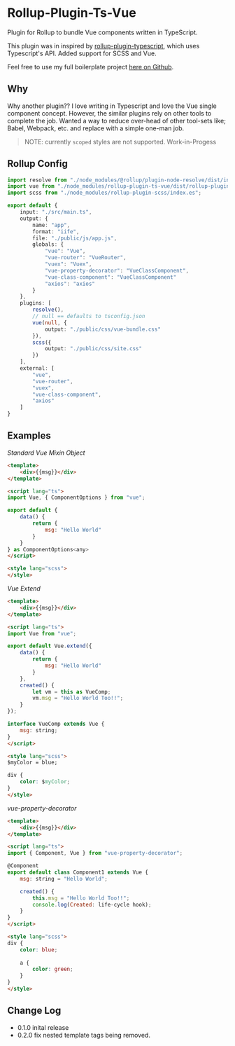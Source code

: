 # Rollup-Plugin-Ts-Vue

Plugin for Rollup to bundle Vue components written in TypeScript.

This plugin was in inspired by [rollup-plugin-typescript](https://github.com/rollup/rollup-plugin-typescript), which uses Typescript's API. Added support for SCSS and Vue.

Feel free to use my full boilerplate project [here on Github](https://github.com/JTravis76/vue-base-template).

## Why
Why another plugin?? I love writing in Typescript and love the Vue single component concept. However, the similar plugins rely on other tools to complete the job. Wanted a way to reduce over-head of other tool-sets like; Babel, Webpack, etc. and replace with a simple one-man job.

> NOTE: currently `scoped` styles are not supported. Work-in-Progess

## Rollup Config

```ts
import resolve from "./node_modules/@rollup/plugin-node-resolve/dist/index.es";
import vue from "./node_modules/rollup-plugin-ts-vue/dist/rollup-plugin-ts-vue.es";
import scss from "./node_modules/rollup-plugin-scss/index.es";

export default {
    input: "./src/main.ts",
    output: {
        name: "app",
        format: "iife",
        file: "./public/js/app.js",
        globals: {
            "vue": "Vue",
            "vue-router": "VueRouter",
            "vuex": "Vuex",
            "vue-property-decorator": "VueClassComponent",
            "vue-class-component": "VueClassComponent"
            "axios": "axios"
        }
    },
    plugins: [
        resolve(),
        // null == defaults to tsconfig.json
        vue(null, {
            output: "./public/css/vue-bundle.css"
        }),
        scss({
            output: "./public/css/site.css"
        })
    ],
    external: [
        "vue", 
        "vue-router", 
        "vuex", 
        "vue-class-component",
        "axios"
    ]
}
```
## Examples

*Standard Vue Mixin Object*
```html
<template>
    <div>{{msg}}</div>
</template>

<script lang="ts">
import Vue, { ComponentOptions } from "vue";

export default {
    data() {
        return {
            msg: "Hello World"
        }
    }
} as ComponentOptions<any>
</script>

<style lang="scss">
</style>
```

*Vue Extend*
```html
<template>
    <div>{{msg}}</div>
</template>

<script lang="ts">
import Vue from "vue";

export default Vue.extend({
    data() {
        return {
            msg: "Hello World"
        }
    },
    created() {
        let vm = this as VueComp;
        vm.msg = "Hello World Too!!";
    }
});

interface VueComp extends Vue {
    msg: string;
}
</script>

<style lang="scss">
$myColor = blue;

div {
    color: $myColor;
}
</style>
```

*vue-property-decorator*
```html
<template>
    <div>{{msg}}</div>
</template>

<script lang="ts">
import { Component, Vue } from "vue-property-decorator";

@Component
export default class Component1 extends Vue {    
    msg: string = "Hello World";

    created() {
        this.msg = "Hello World Too!!";
        console.log(Created: life-cycle hook);
    }
}
</script>

<style lang="scss">
div {
    color: blue;
    
    a {
        color: green;
    }
}
</style>
```

## Change Log

* 0.1.0 inital release
* 0.2.0 fix nested template tags being removed.